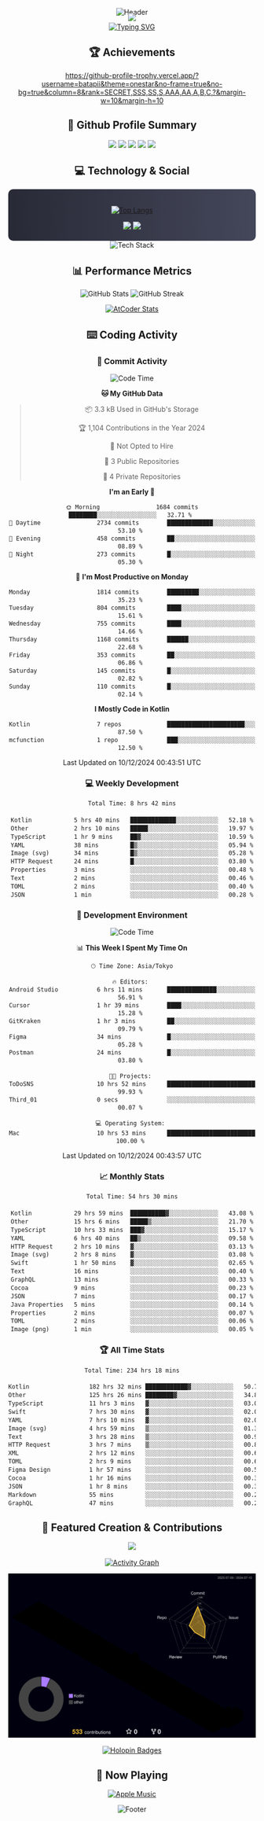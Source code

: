 <div align="center">
  
![Header](https://capsule-render.vercel.app/api?type=waving&color=gradient&customColorList=12&height=300&section=header&text=Welcome%20to%20Batapii's%20Universe&fontSize=50&animation=fadeIn&fontAlignY=40&desc=Android%20Developer%20|%20Kotlin%20LOVE%20)

<div style="margin-top: -20px;">
  <img src="https://readme-typing-svg.herokuapp.com/?lines=Crafting+Android+Experiences;Building+Tomorrow's+Apps+Today;Always+Learning,+Always+Growing&font=Fira%20Code&center=true&width=440&height=45&color=f75c7e&vCenter=true&size=22&pause=1000">
</div>

<a href="https://git.io/typing-svg">
  <img src="https://readme-typing-svg.demolab.com?font=Fira+Code&weight=600&size=28&duration=4000&pause=1000&center=true&vCenter=true&width=800&lines=Hey+there!+I'm+Batapii+%F0%9F%91%8B;Android+Developer+from+Japan+%F0%9F%87%AF%F0%9F%87%B5" alt="Typing SVG" />
</a>

## 🏆 Achievements

https://github-profile-trophy.vercel.app/?username=batapii&theme=onestar&no-frame=true&no-bg=true&column=8&rank=SECRET,SSS,SS,S,AAA,AA,A,B,C,?&margin-w=10&margin-h=10

## 🎯 Github Profile Summary

<div align="center">
  <img src="http://github-profile-summary-cards.vercel.app/api/cards/profile-details?username=batapii&theme=radical" />
  <img src="http://github-profile-summary-cards.vercel.app/api/cards/repos-per-language?username=batapii&theme=radical" />
  <img src="http://github-profile-summary-cards.vercel.app/api/cards/most-commit-language?username=batapii&theme=radical" />
  <img src="http://github-profile-summary-cards.vercel.app/api/cards/stats?username=batapii&theme=radical" />
  <img src="http://github-profile-summary-cards.vercel.app/api/cards/productive-time?username=batapii&theme=radical" />
</div>

## 💻 Technology & Social

<div align="center" style="background: linear-gradient(to right, #282A36, #44475A); padding: 20px; border-radius: 10px;">

[![Top Langs](https://github-readme-stats.vercel.app/api/top-langs/?username=batapii
)](https://github.com/anuraghazra/github-readme-stats)

<div style="margin-top: 15px">
<a href="https://github.com/batapii"><img src="https://img.shields.io/github/followers/batapii?style=for-the-badge&logo=github&label=Follow&color=ff6e96&labelColor=282A36"/></a>
<a href="https://twitter.com/batapii3939"><img src="https://img.shields.io/twitter/follow/batapii?style=for-the-badge&logo=twitter&color=1DA1F2&labelColor=282A36&label= Twitter"/></a>
</div>

</div>

<div align="center">
<img src="https://github-readme-tech-stack.vercel.app/api/cards?title=Tech+Stack&align=center&titleAlign=center&fontSize=20&lineHeight=10&lineCount=4&theme=github_dark&width=800&bg=%230D1117&badge=%23161B22&border=%2321262D&titleColor=%2358A6FF&line1=kotlin%2Ckotlin%2C0095D5%3Bandroid%2Candroid%2C00ff00%3Bjetpackcompose%2Cjetpack%2C4285F4%3B&line2=swift%2Cswift%2CFA7343%3Bfirebase%2Cfirebase%2CFFCA28%3Bgithub%2Cgithub%2C181717%3B&line3=typescript%2Ctypescript%2C3178C6%3Bgraphql%2Cgraphql%2CE10098%3Bsupabase%2Csupabase%2C3FCF8E%3B&line4=gradle%2Cgradle%2C02303A%3Bgitkraken%2Cgitkraken%2C179287%3Bpostman%2Cpostman%2CFF6C37%3B" alt="Tech Stack" />
</div>



## 📊 Performance Metrics

<div align="center">

![GitHub Stats](https://github-readme-stats.vercel.app/api?username=batapii&show_icons=true&theme=radical&hide_border=true&bg_color=0D1117)
![GitHub Streak](https://github-readme-streak-stats.herokuapp.com/?user=batapii&theme=radical&hide_border=true&background=0D1117)

[![AtCoder Stats](https://atcoder-readme-stats.vercel.app/stats/batapii3939?theme=dark&show_history=5&width=495)](https://github.com/iwbc-mzk/atcoder-readme-stats)

</div>

## ⌨️ Coding Activity

### 🌟 Commit Activity
<!--START_SECTION:commit-stats-->
![Code Time](http://img.shields.io/badge/Code%20Time-359%20hrs%2045%20mins-blue)

**🐱 My GitHub Data** 

> 📦 3.3 kB Used in GitHub's Storage 
 > 
> 🏆 1,104 Contributions in the Year 2024
 > 
> 🚫 Not Opted to Hire
 > 
> 📜 3 Public Repositories 
 > 
> 🔑 4 Private Repositories 
 > 
**I'm an Early 🐤** 

```text
🌞 Morning                1684 commits        ████████░░░░░░░░░░░░░░░░░   32.71 % 
🌆 Daytime                2734 commits        █████████████░░░░░░░░░░░░   53.10 % 
🌃 Evening                458 commits         ██░░░░░░░░░░░░░░░░░░░░░░░   08.89 % 
🌙 Night                  273 commits         █░░░░░░░░░░░░░░░░░░░░░░░░   05.30 % 
```
📅 **I'm Most Productive on Monday** 

```text
Monday                   1814 commits        █████████░░░░░░░░░░░░░░░░   35.23 % 
Tuesday                  804 commits         ████░░░░░░░░░░░░░░░░░░░░░   15.61 % 
Wednesday                755 commits         ████░░░░░░░░░░░░░░░░░░░░░   14.66 % 
Thursday                 1168 commits        ██████░░░░░░░░░░░░░░░░░░░   22.68 % 
Friday                   353 commits         ██░░░░░░░░░░░░░░░░░░░░░░░   06.86 % 
Saturday                 145 commits         █░░░░░░░░░░░░░░░░░░░░░░░░   02.82 % 
Sunday                   110 commits         █░░░░░░░░░░░░░░░░░░░░░░░░   02.14 % 
```


**I Mostly Code in Kotlin** 

```text
Kotlin                   7 repos             ██████████████████████░░░   87.50 % 
mcfunction               1 repo              ███░░░░░░░░░░░░░░░░░░░░░░   12.50 % 
```




 Last Updated on 10/12/2024 00:43:51 UTC
<!--END_SECTION:commit-stats-->

### 💻 Weekly Development
<!--START_SECTION:wakatime-->

```txt
Total Time: 8 hrs 42 mins

Kotlin            5 hrs 40 mins   █████████████░░░░░░░░░░░░   52.18 %
Other             2 hrs 10 mins   █████░░░░░░░░░░░░░░░░░░░░   19.97 %
TypeScript        1 hr 9 mins     ██▓░░░░░░░░░░░░░░░░░░░░░░   10.59 %
YAML              38 mins         █▒░░░░░░░░░░░░░░░░░░░░░░░   05.94 %
Image (svg)       34 mins         █▒░░░░░░░░░░░░░░░░░░░░░░░   05.28 %
HTTP Request      24 mins         █░░░░░░░░░░░░░░░░░░░░░░░░   03.80 %
Properties        3 mins          ░░░░░░░░░░░░░░░░░░░░░░░░░   00.48 %
Text              2 mins          ░░░░░░░░░░░░░░░░░░░░░░░░░   00.46 %
TOML              2 mins          ░░░░░░░░░░░░░░░░░░░░░░░░░   00.40 %
JSON              1 min           ░░░░░░░░░░░░░░░░░░░░░░░░░   00.28 %
```

<!--END_SECTION:wakatime-->

### 🔨 Development Environment
<!--START_SECTION:dev-stats-->
![Code Time](http://img.shields.io/badge/Code%20Time-359%20hrs%2045%20mins-blue)

📊 **This Week I Spent My Time On** 

```text
🕑︎ Time Zone: Asia/Tokyo

🔥 Editors: 
Android Studio           6 hrs 11 mins       ██████████████░░░░░░░░░░░   56.91 % 
Cursor                   1 hr 39 mins        ████░░░░░░░░░░░░░░░░░░░░░   15.28 % 
GitKraken                1 hr 3 mins         ██░░░░░░░░░░░░░░░░░░░░░░░   09.79 % 
Figma                    34 mins             █░░░░░░░░░░░░░░░░░░░░░░░░   05.28 % 
Postman                  24 mins             █░░░░░░░░░░░░░░░░░░░░░░░░   03.80 % 

🐱‍💻 Projects: 
ToDoSNS                  10 hrs 52 mins      █████████████████████████   99.93 % 
Third_01                 0 secs              ░░░░░░░░░░░░░░░░░░░░░░░░░   00.07 % 

💻 Operating System: 
Mac                      10 hrs 53 mins      █████████████████████████   100.00 % 
```


 Last Updated on 10/12/2024 00:43:57 UTC
<!--END_SECTION:dev-stats-->

### 📈 Monthly Stats
<!--START_SECTION:wakamonth-->

```txt
Total Time: 54 hrs 30 mins

Kotlin            29 hrs 59 mins  ██████████▓░░░░░░░░░░░░░░   43.08 %
Other             15 hrs 6 mins   █████▒░░░░░░░░░░░░░░░░░░░   21.70 %
TypeScript        10 hrs 33 mins  ███▓░░░░░░░░░░░░░░░░░░░░░   15.17 %
YAML              6 hrs 40 mins   ██▒░░░░░░░░░░░░░░░░░░░░░░   09.58 %
HTTP Request      2 hrs 10 mins   ▓░░░░░░░░░░░░░░░░░░░░░░░░   03.13 %
Image (svg)       2 hrs 8 mins    ▓░░░░░░░░░░░░░░░░░░░░░░░░   03.08 %
Swift             1 hr 50 mins    ▓░░░░░░░░░░░░░░░░░░░░░░░░   02.65 %
Text              16 mins         ░░░░░░░░░░░░░░░░░░░░░░░░░   00.40 %
GraphQL           13 mins         ░░░░░░░░░░░░░░░░░░░░░░░░░   00.33 %
Cocoa             9 mins          ░░░░░░░░░░░░░░░░░░░░░░░░░   00.23 %
JSON              7 mins          ░░░░░░░░░░░░░░░░░░░░░░░░░   00.17 %
Java Properties   5 mins          ░░░░░░░░░░░░░░░░░░░░░░░░░   00.14 %
Properties        2 mins          ░░░░░░░░░░░░░░░░░░░░░░░░░   00.07 %
TOML              2 mins          ░░░░░░░░░░░░░░░░░░░░░░░░░   00.06 %
Image (png)       1 min           ░░░░░░░░░░░░░░░░░░░░░░░░░   00.05 %
```

<!--END_SECTION:wakamonth-->

### 🏆 All Time Stats
<!--START_SECTION:wakaalltime-->

```txt
Total Time: 234 hrs 18 mins

Kotlin                 182 hrs 32 mins ████████████▓░░░░░░░░░░░░   50.74 %
Other                  125 hrs 26 mins ████████▓░░░░░░░░░░░░░░░░   34.87 %
TypeScript             11 hrs 3 mins   ▓░░░░░░░░░░░░░░░░░░░░░░░░   03.07 %
Swift                  7 hrs 30 mins   ▓░░░░░░░░░░░░░░░░░░░░░░░░   02.09 %
YAML                   7 hrs 10 mins   ▓░░░░░░░░░░░░░░░░░░░░░░░░   02.00 %
Image (svg)            4 hrs 59 mins   ▒░░░░░░░░░░░░░░░░░░░░░░░░   01.39 %
Text                   3 hrs 28 mins   ▒░░░░░░░░░░░░░░░░░░░░░░░░   00.97 %
HTTP Request           3 hrs 7 mins    ▒░░░░░░░░░░░░░░░░░░░░░░░░   00.87 %
XML                    2 hrs 12 mins   ░░░░░░░░░░░░░░░░░░░░░░░░░   00.61 %
TOML                   2 hrs 9 mins    ░░░░░░░░░░░░░░░░░░░░░░░░░   00.60 %
Figma Design           1 hr 57 mins    ░░░░░░░░░░░░░░░░░░░░░░░░░   00.54 %
Cocoa                  1 hr 16 mins    ░░░░░░░░░░░░░░░░░░░░░░░░░   00.36 %
JSON                   1 hr 8 mins     ░░░░░░░░░░░░░░░░░░░░░░░░░   00.32 %
Markdown               55 mins         ░░░░░░░░░░░░░░░░░░░░░░░░░   00.26 %
GraphQL                47 mins         ░░░░░░░░░░░░░░░░░░░░░░░░░   00.22 %
```

<!--END_SECTION:wakaalltime-->


## 🌟 Featured Creation & Contributions

<div align="center">
  <a href="https://github.com/batapii/ToDoSNS">
    <img src="https://github-readme-stats.vercel.app/api/pin/?username=batapii&repo=ToDoSNS&theme=radical&hide_border=true&bg_color=0D1117" />
  </a>

[![Activity Graph](https://github-readme-activity-graph.vercel.app/graph?username=batapii&custom_title=Contribution%20Graph&hide_border=true&theme=radical&bg_color=0D1117)](https://github.com/ashutosh00710/github-readme-activity-graph)

![3D Contrib](./profile-3d-contrib/profile-night-rainbow.svg)

[![Holopin Badges](https://holopin.me/batapii)](https://holopin.io/@batapii)

</div>

## 🎵 Now Playing

<div align="center">
  
[![Apple Music](https://music-profile.rayriffy.com/theme/dark.svg?uid=001005.6598667d2ffd4a10a4f429edd0ba24c4.1156)](https://github.com/rayriffy/apple-music-github-profile)

</div>

![Footer](https://capsule-render.vercel.app/api?type=waving&color=gradient&customColorList=12&height=100&section=footer)

</div>
